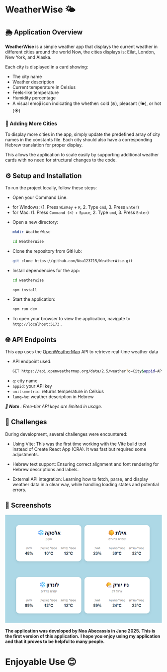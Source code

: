 # WeatherWise 🌤️

## 🌦️ Application Overview
**WeatherWise** is a simple weather app that displays the current weather in different cities around the world
Now, the cities displays is: Eilat, London, New York, and Alaska.

Each city is displayed in a card showing:
- The city name
- Weather description
- Current temperature in Celsius
- Feels-like temperature 
- Humidity percentage
- A visual emoji icon indicating the whether: cold (❄️), pleasant (🌤️), or hot (☀️)

### 🔧 Adding More Cities

To display more cities in the app, simply update the predefined array of city names in the constants file. Each city should also have a corresponding Hebrew translation for proper display.

This allows the application to scale easily by supporting additional weather cards with no need for structural changes to the code.

## ⚙️ Setup and Installation
To run the project locally, follow these steps:
- Open your Command Line.
 * for Windows: (1. Press `WinKey` + `R`, 2. Type `cmd`, 3. Press `Enter`)
 * for Mac: (1. Press `Command (⌘)` + `Space`, 2. Type `cmd`, 3. Press `Enter`)

- Open a new directory:

    ```bash
    mkdir WeatherWise
    ```

    ```bash
    cd WeatherWise
    ```

- Clone the repository from GitHub: 

    ```bash
    git clone https://github.com/Noa123715/WeatherWise.git
    ```

- Install dependencies for the app:

    ```bash
    cd weatherwise
    ```

    ```bash
    npm install
    ```

- Start the application:

    ```bash
    npm run dev
    ```

- To open your browser to view the application, navigate to `http://localhost:5173` .
## 🌐 API Endpoints
This app uses the [OpenWeatherMap](https://openweathermap.org/current) API to retrieve real-time weather data
- API endpoint used:
    ```bash
    GET https://api.openweathermap.org/data/2.5/weather?q=City&appid=API_KEY&units=metric&lang=he
    ```

* `q`: city name
* `appid`: your API key
* `units=metric`: returns temperature in Celsius
* `lang=he`: weather description in Hebrew

***📝 Note*** *: Free-tier API keys are limited in usage.*

## 🚧 Challenges
During development, several challenges were encountered:

- Using Vite: This was the first time working with the Vite build tool instead of Create React App (CRA). It was fast but required some adjustments.

- Hebrew text support: Ensuring correct alignment and font rendering for Hebrew descriptions and labels.

- External API integration: Learning how to fetch, parse, and display weather data in a clear way, while handling loading states and potential errors.

## 📸 Screenshots
<img src="https://github.com/noa123715/WeatherWise/raw/main/screenshots/weatherWiseApp.png">

**The application was developed by Noa Abecassis in June 2025.**
**This is the first version of this application.**
**I hope you enjoy using my application and that it proves to be helpful to many people.**

# Enjoyable Use 😊
